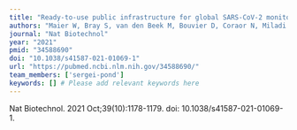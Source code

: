 ```yaml
---
title: "Ready-to-use public infrastructure for global SARS-CoV-2 monitoring"
authors: "Maier W, Bray S, van den Beek M, Bouvier D, Coraor N, Miladi M, Singh B, De Argila JR, Baker D, Roach N, Gladman S, Coppens F, Martin DP, Lonie A, Grüning B, Kosakovsky Pond SL, Nekrutenko A."
journal: "Nat Biotechnol"
year: "2021"
pmid: "34588690"
doi: "10.1038/s41587-021-01069-1"
url: "https://pubmed.ncbi.nlm.nih.gov/34588690/"
team_members: ['sergei-pond']
keywords: [] # Please add relevant keywords here
---
```

Nat Biotechnol. 2021 Oct;39(10):1178-1179. doi: 10.1038/s41587-021-01069-1.
